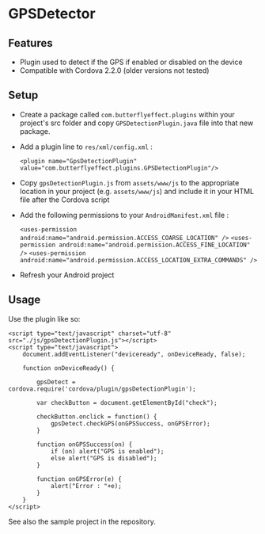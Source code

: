 GPSDetector
===========

Features
--------

- Plugin used to detect if the GPS if enabled or disabled on the device
- Compatible with Cordova 2.2.0 (older versions not tested)

Setup
-----

- Create a package called `com.butterflyeffect.plugins` within your project's src folder and copy `GPSDetectionPlugin.java` file into that new package.

- Add a plugin line to `res/xml/config.xml` :

    `<plugin name="GpsDetectionPlugin" value="com.butterflyeffect.plugins.GPSDetectionPlugin"/>`
    
- Copy `gpsDetectionPlugin.js` from `assets/www/js` to the appropriate location in your project (e.g. `assets/www/js`)
  and include it in your HTML file after the Cordova script
  
- Add the following permissions to your `AndroidManifest.xml` file :

	`<uses-permission android:name="android.permission.ACCESS_COARSE_LOCATION" />`
	`<uses-permission android:name="android.permission.ACCESS_FINE_LOCATION" />`
	`<uses-permission android:name="android.permission.ACCESS_LOCATION_EXTRA_COMMANDS" />`
	
- Refresh your Android project

Usage
-----

Use the plugin like so:

    <script type="text/javascript" charset="utf-8" src="./js/gpsDetectionPlugin.js"></script>
    <script type="text/javascript">
		document.addEventListener("deviceready", onDeviceReady, false);
		
		function onDeviceReady() {
		
			gpsDetect = cordova.require('cordova/plugin/gpsDetectionPlugin');
		
			var checkButton = document.getElementById("check");
			
			checkButton.onclick = function() {
				gpsDetect.checkGPS(onGPSSuccess, onGPSError);
			} 
			
			function onGPSSuccess(on) {
				if (on) alert("GPS is enabled");
				else alert("GPS is disabled");
			}
			
			function onGPSError(e) {
				alert("Error : "+e);
			}
		}
	</script>

See also the sample project in the repository.